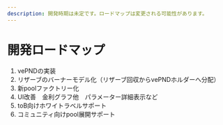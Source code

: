 ```yaml
---
description: 開発時期は未定です。ロードマップは変更される可能性があります。
---
```


# 開発ロードマップ

1. vePNDの実装&#x20;
2. リザーブのバーナーモデル化（リザーブ回収からvePNDホルダーへ分配）
3. 新poolファクトリー化&#x20;
4. UI改善　金利グラフ他　パラメーター詳細表示など
5. toB向けホワイトラベルサポート
6. コミュニティ向けpool展開サポート
